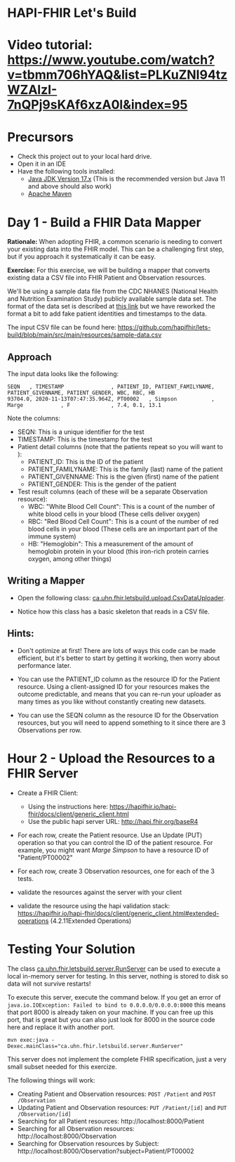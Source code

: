 # HAPI-FHIR Let's Build

# Video tutorial: https://www.youtube.com/watch?v=tbmm706hYAQ&list=PLKuZNI94tzWZAlzI-7nQPj9sKAf6xzA0l&index=95

# Precursors

- Check this project out to your local hard drive.
- Open it in an IDE
- Have the following tools installed:
  - [Java JDK Version 17.x](https://aws.amazon.com/corretto/) (This is the recommended version but Java 11 and above should also work)
  - [Apache Maven](https://maven.apache.org/)

# Day 1 - Build a FHIR Data Mapper

**Rationale:** When adopting FHIR, a common scenario is needing to convert your existing data into the FHIR model. This can be a challenging first step, but if you approach it systematically it can be easy.

**Exercise:** For this exercise, we will be building a mapper that converts existing data a CSV file into FHIR Patient and Observation resources.

We'll be using a sample data file from the CDC NHANES (National Health and Nutrition Examination Study) publicly available sample data set. The format of the data set is described at [this link](https://wwwn.cdc.gov/Nchs/Nhanes/2017-2018/CBC_J.htm) but we have reworked the format a bit to add fake patient identities and timestamps to the data.

The input CSV file can be found here: https://github.com/hapifhir/lets-build/blob/main/src/main/resources/sample-data.csv

## Approach

The input data looks like the following:

```csv
SEQN   , TIMESTAMP               , PATIENT_ID, PATIENT_FAMILYNAME, PATIENT_GIVENNAME, PATIENT_GENDER, WBC, RBC, HB
93704.0, 2020-11-13T07:47:35.964Z, PT00002   , Simpson           , Marge            , F             , 7.4, 0.1, 13.1
```

Note the columns:

- SEQN: This is a unique identifier for the test
- TIMESTAMP: This is the timestamp for the test
- Patient detail columns (note that the patients repeat so you will want to ):
  - PATIENT_ID: This is the ID of the patient
  - PATIENT_FAMILYNAME: This is the family (last) name of the patient
  - PATIENT_GIVENNAME: This is the given (first) name of the patient
  - PATIENT_GENDER: This is the gender of the patient
- Test result columns (each of these will be a separate Observation resource):
  - WBC: "White Blood Cell Count": This is a count of the number of white blood cells in your blood (These cells deliver oxygen)
  - RBC: "Red Blood Cell Count": This is a count of the number of red blood cells in your blood (These cells are an important part of the immune system)
  - HB: "Hemoglobin": This a measurement of the amount of hemoglobin protein in your blood (this iron-rich protein carries oxygen, among other things)

## Writing a Mapper

- Open the following class: [ca.uhn.fhir.letsbuild.upload.CsvDataUploader](https://github.com/hapifhir/lets-build/blob/main/src/main/java/ca/uhn/fhir/letsbuild/upload/CsvDataUploader.java).

- Notice how this class has a basic skeleton that reads in a CSV file.

## Hints:

- Don't optimize at first! There are lots of ways this code can be made efficient, but it's better to start by getting it working, then worry about performance later.

- You can use the PATIENT_ID column as the resource ID for the Patient resource. Using a client-assigned ID for your resources makes the outcome predictable, and means that you can re-run your uploader as many times as you like without constantly creating new datasets.

- You can use the SEQN column as the resource ID for the Observation resources, but you will need to append something to it since there are 3 Observations per row.

# Hour 2 - Upload the Resources to a FHIR Server

- Create a FHIR Client:

  - Using the instructions here: https://hapifhir.io/hapi-fhir/docs/client/generic_client.html
  - Use the public hapi server URL: http://hapi.fhir.org/baseR4

- For each row, create the Patient resource. Use an Update (PUT) operation so that you can control the ID of the patient resource. For example, you might want _Marge Simpson_ to have a resource ID of "Patient/PT00002"

- For each row, create 3 Observation resources, one for each of the 3 tests.

- validate the resources against the server with your client

- validate the resource using the hapi validation stack: https://hapifhir.io/hapi-fhir/docs/client/generic_client.html#extended-operations (4.2.11Extended Operations)

# Testing Your Solution

The class [ca.uhn.fhir.letsbuild.server.RunServer](https://github.com/hapifhir/lets-build/blob/main/src/main/java/ca/uhn/fhir/letsbuild/server/RunServer.java) can be used to execute a local in-memory server for testing. In this server, nothing is stored to disk so data will not survive restarts!

To execute this server, execute the command below. If you get an error of `java.io.IOException: Failed to bind to 0.0.0.0/0.0.0.0:8000` this means that port 8000 is already taken on your machine. If you can free up this port, that is great but you can also just look for 8000 in the source code here and replace it with another port.

```
mvn exec:java -Dexec.mainClass="ca.uhn.fhir.letsbuild.server.RunServer"
```

This server does not implement the complete FHIR specification, just a very small subset needed for this exercize.

The following things will work:

- Creating Patient and Observation resources: `POST /Patient` and `POST /Observation`
- Updating Patient and Observation resources: `PUT /Patient/[id]` and `PUT /Observation/[id]`
- Searching for all Patient resources: http://localhost:8000/Patient
- Searching for all Observation resources: http://localhost:8000/Observation
- Searching for Observation resources by Subject: http://localhost:8000/Observation?subject=Patient/PT00002
